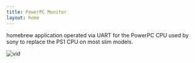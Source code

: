 ```yaml
---
title: PowerPC Monitor
layout: home
---
```


homebrew application operated via UART for the PowerPC CPU used by sony to replace the PS1 CPU on most slim models.

![vid](https://github.com/israpps/PPC-Monitor/assets/57065102/d506caf2-66c3-40ce-9e31-06d1e50960dd)